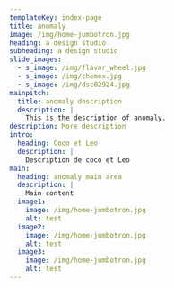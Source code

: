 ```yaml
---
templateKey: index-page
title: anomaly
image: /img/home-jumbotron.jpg
heading: a design studio
subheading: a design studio
slide_images:
  - s_image: /img/flavor_wheel.jpg
  - s_image: /img/chemex.jpg
  - s_image: /img/dsc02924.jpg
mainpitch:
  title: anomaly description
  description: |
    This is the description of anomaly.
description: More description
intro:
  heading: Coco et Leo
  description: |
    Description de coco et Leo
main:
  heading: anomaly main area
  description: |
    Main content
  image1:
    image: /img/home-jumbotron.jpg
    alt: test
  image2:
    image: /img/home-jumbotron.jpg
    alt: test
  image3:
    image: /img/home-jumbotron.jpg
    alt: test
---
```

